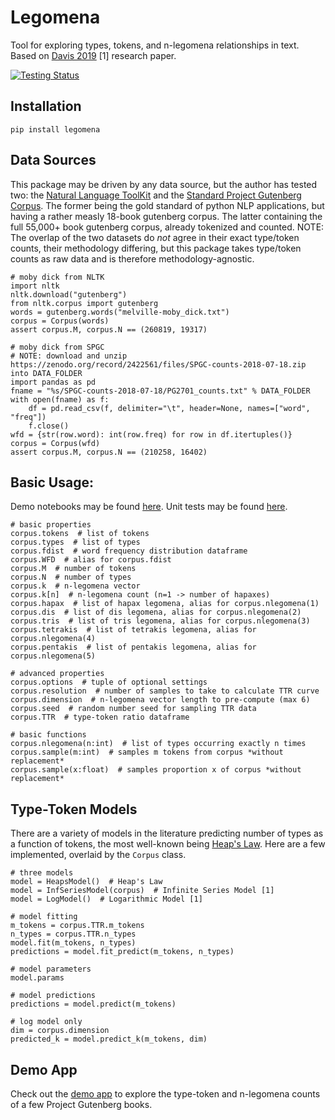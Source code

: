 # Legomena

Tool for exploring types, tokens, and n-legomena relationships in text. Based on [Davis 2019](https://arxiv.org/pdf/1901.00521.pdf) [1] research paper.

[![Testing Status](https://github.com/VictorDavis/legomena/workflows/tests/badge.svg)](https://github.com/VictorDavis/legomena/actions)

## Installation

```
pip install legomena
```

## Data Sources

This package may be driven by any data source, but the author has tested two: the [Natural Language ToolKit](https://www.nltk.org/) and the [Standard Project Gutenberg Corpus](https://arxiv.org/abs/1812.08092). The former being the gold standard of python NLP applications, but having a rather measly 18-book gutenberg corpus. The latter containing the full 55,000+ book gutenberg corpus, already tokenized and counted. NOTE: The overlap of the two datasets do _not_ agree in their exact type/token counts, their methodology differing, but this package takes type/token counts as raw data and is therefore methodology-agnostic.

```
# moby dick from NLTK
import nltk
nltk.download("gutenberg")
from nltk.corpus import gutenberg
words = gutenberg.words("melville-moby_dick.txt")
corpus = Corpus(words)
assert corpus.M, corpus.N == (260819, 19317)

# moby dick from SPGC
# NOTE: download and unzip https://zenodo.org/record/2422561/files/SPGC-counts-2018-07-18.zip into DATA_FOLDER
import pandas as pd
fname = "%s/SPGC-counts-2018-07-18/PG2701_counts.txt" % DATA_FOLDER
with open(fname) as f:
    df = pd.read_csv(f, delimiter="\t", header=None, names=["word", "freq"])
    f.close()
wfd = {str(row.word): int(row.freq) for row in df.itertuples()}
corpus = Corpus(wfd)
assert corpus.M, corpus.N == (210258, 16402)
```

## Basic Usage:

Demo notebooks may be found [here](https://github.com/VictorDavis/legomena/tree/master/notebooks). Unit tests may be found [here](https://github.com/VictorDavis/legomena/blob/master/test_legomena.py).

```
# basic properties
corpus.tokens  # list of tokens
corpus.types  # list of types
corpus.fdist  # word frequency distribution dataframe
corpus.WFD  # alias for corpus.fdist
corpus.M  # number of tokens
corpus.N  # number of types
corpus.k  # n-legomena vector
corpus.k[n]  # n-legomena count (n=1 -> number of hapaxes)
corpus.hapax  # list of hapax legomena, alias for corpus.nlegomena(1)
corpus.dis  # list of dis legomena, alias for corpus.nlegomena(2)
corpus.tris  # list of tris legomena, alias for corpus.nlegomena(3)
corpus.tetrakis  # list of tetrakis legomena, alias for corpus.nlegomena(4)
corpus.pentakis  # list of pentakis legomena, alias for corpus.nlegomena(5)

# advanced properties
corpus.options  # tuple of optional settings
corpus.resolution  # number of samples to take to calculate TTR curve
corpus.dimension  # n-legomena vector length to pre-compute (max 6)
corpus.seed  # random number seed for sampling TTR data
corpus.TTR  # type-token ratio dataframe

# basic functions
corpus.nlegomena(n:int)  # list of types occurring exactly n times
corpus.sample(m:int)  # samples m tokens from corpus *without replacement*
corpus.sample(x:float)  # samples proportion x of corpus *without replacement*
```

## Type-Token Models

There are a variety of models in the literature predicting number of types as a function of tokens, the most well-known being [Heap's Law](https://en.wikipedia.org/wiki/Heaps%27_law). Here are a few implemented, overlaid by the `Corpus` class.

```
# three models
model = HeapsModel()  # Heap's Law
model = InfSeriesModel(corpus)  # Infinite Series Model [1]
model = LogModel()  # Logarithmic Model [1]

# model fitting
m_tokens = corpus.TTR.m_tokens
n_types = corpus.TTR.n_types
model.fit(m_tokens, n_types)
predictions = model.fit_predict(m_tokens, n_types)

# model parameters
model.params

# model predictions
predictions = model.predict(m_tokens)

# log model only
dim = corpus.dimension
predicted_k = model.predict_k(m_tokens, dim)
```

## Demo App

Check out the [demo app](http://legomena.herokuapp.com/) to explore the type-token and n-legomena counts of a few Project Gutenberg books.
